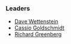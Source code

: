 ### Leaders

* [Dave Wettenstein](mailto:dave.wettenstein@owasp.org)
* [Cassio Goldschmidt](mailto:cassio@owasp.org)
* [Richard Greenberg](mailto:richard.greenberg@owasp.org)
